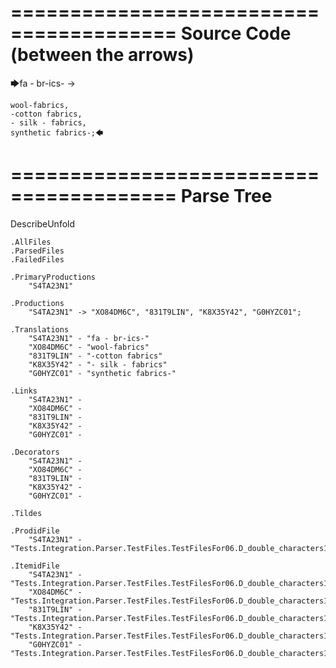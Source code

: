 ========================================
Source Code (between the arrows)
========================================

🡆fa - br-ics- ->

    wool-fabrics,
    -cotton fabrics,
    - silk - fabrics,
    synthetic fabrics-;🡄

========================================
Parse Tree
========================================
DescribeUnfold

    .AllFiles
    .ParsedFiles
    .FailedFiles

    .PrimaryProductions
        "S4TA23N1" 

    .Productions
        "S4TA23N1" -> "XO84DM6C", "831T9LIN", "K8X35Y42", "G0HYZC01";

    .Translations
        "S4TA23N1" - "fa - br-ics-"
        "XO84DM6C" - "wool-fabrics"
        "831T9LIN" - "-cotton fabrics"
        "K8X35Y42" - "- silk - fabrics"
        "G0HYZC01" - "synthetic fabrics-"

    .Links
        "S4TA23N1" - 
        "XO84DM6C" - 
        "831T9LIN" - 
        "K8X35Y42" - 
        "G0HYZC01" - 

    .Decorators
        "S4TA23N1" - 
        "XO84DM6C" - 
        "831T9LIN" - 
        "K8X35Y42" - 
        "G0HYZC01" - 

    .Tildes

    .ProdidFile
        "S4TA23N1" - "Tests.Integration.Parser.TestFiles.TestFilesFor06.D_double_characters1.ds"

    .ItemidFile
        "S4TA23N1" - "Tests.Integration.Parser.TestFiles.TestFilesFor06.D_double_characters1.ds"
        "XO84DM6C" - "Tests.Integration.Parser.TestFiles.TestFilesFor06.D_double_characters1.ds"
        "831T9LIN" - "Tests.Integration.Parser.TestFiles.TestFilesFor06.D_double_characters1.ds"
        "K8X35Y42" - "Tests.Integration.Parser.TestFiles.TestFilesFor06.D_double_characters1.ds"
        "G0HYZC01" - "Tests.Integration.Parser.TestFiles.TestFilesFor06.D_double_characters1.ds"

